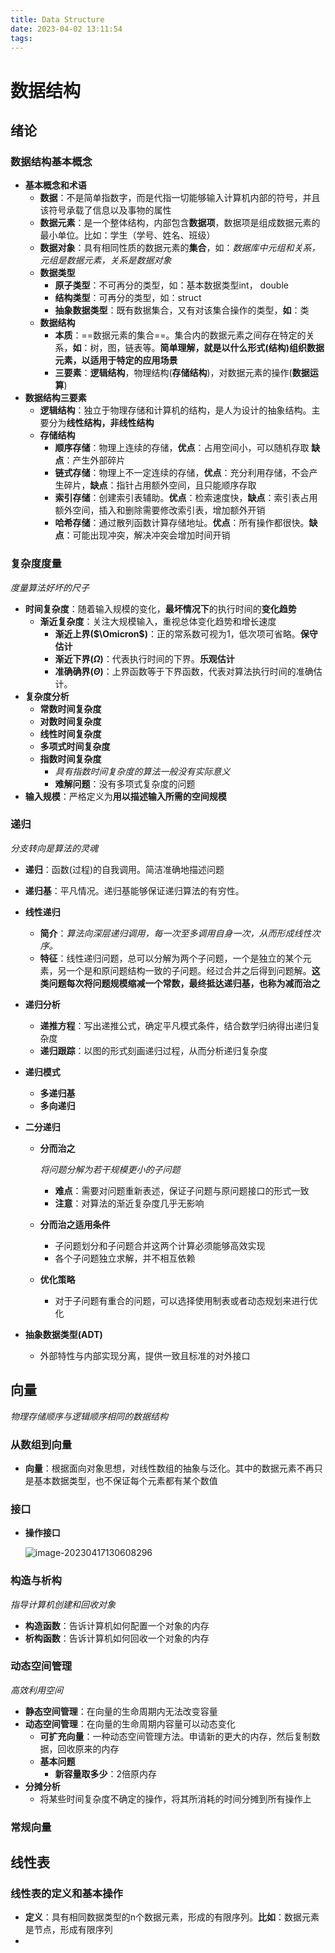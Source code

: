 ```yaml
---
title: Data Structure
date: 2023-04-02 13:11:54
tags:
---
```


# 数据结构

## 绪论

### 数据结构基本概念

* **基本概念和术语**
  * **数据**：不是简单指数字，而是代指一切能够输入计算机内部的符号，并且该符号承载了信息以及事物的属性
  * **数据元素**：是一个整体结构，内部包含**数据项**，数据项是组成数据元素的最小单位。比如：学生（学号、姓名、班级）
  * **数据对象**：具有相同性质的数据元素的**集合**，如：*数据库中元组和关系，元组是数据元素，关系是数据对象*
  * **数据类型**
    * **原子类型**：不可再分的类型，如：基本数据类型int， double
    * **结构类型**：可再分的类型，如：struct
    * **抽象数据类型**：既有数据集合，又有对该集合操作的类型，**如**：类
  * **数据结构**
    * **本质**：==数据元素的集合==。集合内的数据元素之间存在特定的关系，**如**：树，图，链表等。**简单理解，就是以什么形式(结构)组织数据元素，以适用于特定的应用场景**
    * **三要素**：**逻辑结构**，物理结构(**存储结构**)，对数据元素的操作(**数据运算**)
* **数据结构三要素**
  * **逻辑结构**：独立于物理存储和计算机的结构，是人为设计的抽象结构。主要分为**线性结构，非线性结构**
  * **存储结构**
    * **顺序存储**：物理上连续的存储，**优点**：占用空间小，可以随机存取     **缺点**：产生外部碎片
    * **链式存储**：物理上不一定连续的存储，**优点**：充分利用存储，不会产生碎片，**缺点**：指针占用额外空间，且只能顺序存取
    * **索引存储**：创建索引表辅助。**优点**：检索速度快，**缺点**：索引表占用额外空间，插入和删除需要修改索引表，增加额外开销
    * **哈希存储**：通过散列函数计算存储地址。**优点**：所有操作都很快。**缺点**：可能出现冲突，解决冲突会增加时间开销

### 复杂度度量

*度量算法好坏的尺子*

* **时间复杂度**：随着输入规模的变化，**最坏情况下**的执行时间的**变化趋势**
  * **渐近复杂度**：关注大规模输入，重视总体变化趋势和增长速度
    * **渐近上界($\Omicron$)**：正的常系数可视为1，低次项可省略。**保守估计**
    * **渐近下界($\Omega$)**：代表执行时间的下界。**乐观估计**
    * **准确确界($\Theta$)**：上界函数等于下界函数，代表对算法执行时间的准确估计。
* **复杂度分析**
  * **常数时间复杂度**
  * **对数时间复杂度**
  * **线性时间复杂度**
  * **多项式时间复杂度**
  * **指数时间复杂度**
    * *具有指数时间复杂度的算法一般没有实际意义*
    * **难解问题**：没有多项式复杂度的问题
* **输入规模**：严格定义为**用以描述输入所需的空间规模**

### 递归

*分支转向是算法的灵魂*

* **递归**：函数(过程)的自我调用。简洁准确地描述问题

* **递归基**：平凡情况。递归基能够保证递归算法的有穷性。

* **线性递归**
  * **简介**：*算法向深层递归调用，每一次至多调用自身一次，从而形成线性次序。*
  * **特征**：线性递归问题，总可以分解为两个子问题，一个是独立的某个元素，另一个是和原问题结构一致的子问题。经过合并之后得到问题解。**这类问题每次将问题规模缩减一个常数，最终抵达递归基，也称为减而治之**
  
* **递归分析**
  * **递推方程**：写出递推公式，确定平凡模式条件，结合数学归纳得出递归复杂度
  * **递归跟踪**：以图的形式刻画递归过程，从而分析递归复杂度
  
* **递归模式**
  * **多递归基**
  * **多向递归**
  
* **二分递归**
  
  * **分而治之**
  
    *将问题分解为若干规模更小的子问题*
  
    * **难点**：需要对问题重新表述，保证子问题与原问题接口的形式一致
    * **注意**：对算法的渐近复杂度几乎无影响
  
  * **分而治之适用条件**
  
    * 子问题划分和子问题合并这两个计算必须能够高效实现
    * 各个子问题独立求解，并不相互依赖
  
  * **优化策略**
  
    * 对于子问题有重合的问题，可以选择使用制表或者动态规划来进行优化
  
* **抽象数据类型(ADT)**
  
  * 外部特性与内部实现分离，提供一致且标准的对外接口
  

## 向量

*物理存储顺序与逻辑顺序相同的数据结构*

### 从数组到向量

* **向量**：根据面向对象思想，对线性数组的抽象与泛化。其中的数据元素不再只是基本数据类型，也不保证每个元素都有某个数值

### 接口

* **操作接口**

  ![image-20230417130608296](https://cdn.jsdelivr.net/gh/fushunhesir/blog-images@main/imgs/DS_vector_interface.png)

### 构造与析构

*指导计算机创建和回收对象*

* **构造函数**：告诉计算机如何配置一个对象的内存
* **析构函数**：告诉计算机如何回收一个对象的内存

### 动态空间管理

*高效利用空间*

* **静态空间管理**：在向量的生命周期内无法改变容量
* **动态空间管理**：在向量的生命周期内容量可以动态变化
  * **可扩充向量**：一种动态空间管理方法。申请新的更大的内存，然后复制数据，回收原来的内存
  * **基本问题**
    * **新容量取多少**：2倍原内存
* **分摊分析**
  * 将某些时间复杂度不确定的操作，将其所消耗的时间分摊到所有操作上

### 常规向量



## 线性表

### 线性表的定义和基本操作

* **定义**：具有相同数据类型的n个数据元素，形成的有限序列。**比如**：数据元素是节点，形成有限序列
* 
